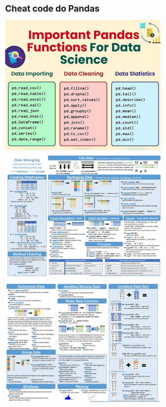 # Cheat code do Pandas

![Funções básicas](https://github.com/ML-Passionate/Python-Libs-Public/blob/main/images/Pandas1.png)

![Funções básicas](https://github.com/ML-Passionate/Python-Libs-Public/blob/main/images/pandas2.gif)

![Funções básicas](https://github.com/ML-Passionate/Python-Libs-Public/blob/main/images/pandas3.gif)
